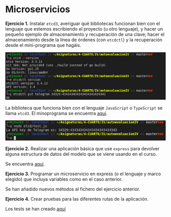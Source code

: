 # Microservicios

**Ejercicio 1.** Instalar `etcd3`, averiguar qué bibliotecas funcionan bien con el lenguaje que estemos escribiendo el proyecto (u otro lenguaje), y hacer un pequeño ejemplo de almacenamiento y recuperación de una clave; hacer el almacenamiento desde la línea de órdenes (con `etcdctl`) y la recuperación desde el mini-programa que hagáis.

![](img/tema5/etcd3.png)

La biblioteca que funciona bien con el lenguaje `JavaScript` o `TypeScript` se llama `etcd3`. El minoprograma se encuentra [aquí](../etcd/test.js).

![](img/tema5/miniprograma.png)

**Ejercicio 2.** Realizar una aplicación básica que use `express` para devolver alguna estructura de datos del modelo que se viene usando en el curso.

Se encuentra [aquí](../express/miniapi.js).

**Ejercicio 3.** Programar un microservicio en express (o el lenguaje y marco elegido) que incluya variables como en el caso anterior.

Se han añadido nuevos métodos al fichero del ejercicio anterior.

**Ejercicio 4.** Crear pruebas para las diferentes rutas de la aplicación.

Los tests se han creado [aquí](../test/express.test.js)
